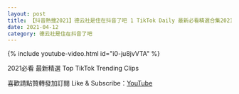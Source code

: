 ```yaml
---
layout: post
title: 【抖音熱搜2021】德云社是住在抖音了吧 1 TikTok Daily 最新必看精選合集2021 04 12
date: 2021-04-12
category: 德云社是住在抖音了吧
---
```


{% include youtube-video.html id="i0-ju8jvVTA" %}

2021必看 最新精選 Top TikTok Trending Clips

喜歡請點贊轉發加訂閱 Like & Subscribe：[YouTube](https://www.youtube.com/channel/UCAoR7VcanIPd04uEq_GIylA/videos)

